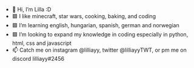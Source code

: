- 💜 Hi, I’m Lilla :D
- 🟪 I like minecraft, star wars, cooking, baking, and coding 
- 🟪 I’m learning english, hungarian, spanish, german and norwegian
- 🟪 I’m looking to expand my knowledge in coding especially in python, html, css and javascript
- 📫 Catch me on instagram @lilliayy, twitter @lilliayyTWT, or pm me on discord lilliayy#2456
